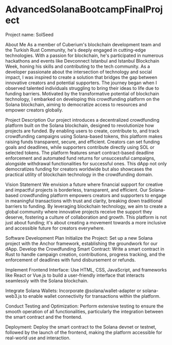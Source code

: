 # AdvancedSolanaBootcampFinalProject
Project name: SolSeed

About Me
      As a member of Cuberium's blockchain development team and the Turkish Rust Community, he's deeply engaged in cutting-edge technologies. With a passion for blockchain, he's participated in numerous hackathons and events like Devconnect Istanbul and Istanbul Blockchain Week, honing his skills and contributing to the tech community.
      As a developer passionate about the intersection of technology and social impact, I was inspired to create a solution that bridges the gap between innovative creators and potential supporters. The journey began when I observed talented individuals struggling to bring their ideas to life due to funding barriers. Motivated by the transformative potential of blockchain technology, I embarked on developing this crowdfunding platform on the Solana blockchain, aiming to democratize access to resources and empower creators globally.

Project Description
Our project introduces a decentralized crowdfunding platform built on the Solana blockchain, designed to revolutionize how projects are funded. By enabling users to create, contribute to, and track crowdfunding campaigns using Solana-based tokens, this platform makes raising funds transparent, secure, and efficient. Creators can set funding goals and deadlines, while supporters contribute directly using SOL or selected tokens. The platform features smart contract-based deadline enforcement and automated fund returns for unsuccessful campaigns, alongside withdrawal functionalities for successful ones. This dApp not only democratizes funding for creators worldwide but also showcases the practical utility of blockchain technology in the crowdfunding domain.

Vision Statement
We envision a future where financial support for creative and impactful projects is borderless, transparent, and efficient. Our Solana-based crowdfunding platform empowers creators and supporters to engage in meaningful transactions with trust and clarity, breaking down traditional barriers to funding. By leveraging blockchain technology, we aim to create a global community where innovative projects receive the support they deserve, fostering a culture of collaboration and growth. This platform is not just about funding; it's about creating a movement towards a more inclusive and accessible future for creators everywhere.

Software Development Plan
Initialize the Project: Set up a new Solana project with the Anchor framework, establishing the groundwork for our dApp.
Develop the Crowdfunding Smart Contract: Write a smart contract in Rust to handle campaign creation, contributions, progress tracking, and the enforcement of deadlines with fund disbursement or refunds.

Implement Frontend Interface: Use HTML, CSS, JavaScript, and frameworks like React or Vue.js to build a user-friendly interface that interacts seamlessly with the Solana blockchain.

Integrate Solana Wallets: Incorporate @solana/wallet-adapter or solana-web3.js to enable wallet connectivity for transactions within the platform.

Conduct Testing and Optimization: Perform extensive testing to ensure the smooth operation of all functionalities, particularly the integration between the smart contract and the frontend.

Deployment: Deploy the smart contract to the Solana devnet or testnet, followed by the launch of the frontend, making the platform accessible for real-world use and interaction.


